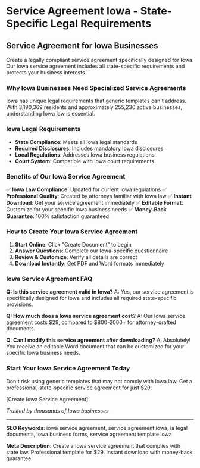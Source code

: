 # Service Agreement Iowa - State-Specific Legal Requirements

## Service Agreement for Iowa Businesses

Create a legally compliant service agreement specifically designed for Iowa. Our Iowa service agreement includes all state-specific requirements and protects your business interests.

### Why Iowa Businesses Need Specialized Service Agreements

Iowa has unique legal requirements that generic templates can't address. With 3,190,369 residents and approximately 255,230 active businesses, understanding Iowa law is essential.

### Iowa Legal Requirements

- **State Compliance**: Meets all Iowa legal standards
- **Required Disclosures**: Includes mandatory Iowa disclosures
- **Local Regulations**: Addresses Iowa business regulations
- **Court System**: Compatible with Iowa court requirements

### Benefits of Our Iowa Service Agreement

✅ **Iowa Law Compliance**: Updated for current Iowa regulations
✅ **Professional Quality**: Created by attorneys familiar with Iowa law
✅ **Instant Download**: Get your service agreement immediately
✅ **Editable Format**: Customize for your specific Iowa business needs
✅ **Money-Back Guarantee**: 100% satisfaction guaranteed

### How to Create Your Iowa Service Agreement

1. **Start Online**: Click "Create Document" to begin
2. **Answer Questions**: Complete our Iowa-specific questionnaire
3. **Review & Customize**: Verify all details are correct
4. **Download Instantly**: Get PDF and Word formats immediately

### Iowa Service Agreement FAQ

**Q: Is this service agreement valid in Iowa?**
A: Yes, our service agreement is specifically designed for Iowa and includes all required state-specific provisions.

**Q: How much does a Iowa service agreement cost?**
A: Our Iowa service agreement costs $29, compared to $800-2000+ for attorney-drafted documents.

**Q: Can I modify this service agreement after downloading?**
A: Absolutely! You receive an editable Word document that can be customized for your specific Iowa business needs.

### Start Your Iowa Service Agreement Today

Don't risk using generic templates that may not comply with Iowa law. Get a professional, state-specific service agreement for just $29.

[Create Iowa Service Agreement]

_Trusted by thousands of Iowa businesses_

---

**SEO Keywords**: iowa service agreement, service agreement iowa, ia legal documents, iowa business forms, service agreement template iowa

**Meta Description**: Create a Iowa service agreement that complies with state law. Professional template for $29. Instant download with money-back guarantee.
